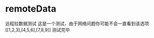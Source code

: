 # remoteData
<span id=remotedatastart>
<span id=remoteoptionnamestart>远程拉数据测试</span><span id=remoteoptionnameend></span>
<span id=remotetextstart>这是一个测试，由于网络问题你可能不会一直看到该选项</span><span id=remotetextend></span>
<span id=remotetablearrstart>[[1,2,3],[4,5,6],[7,8,9]]</span><span id=remotetablearrend></span>
<span id=remoteremarkstart>测试完毕</span><span id=remoteremarkend></span>
</span><span id=remotedataend></span>
